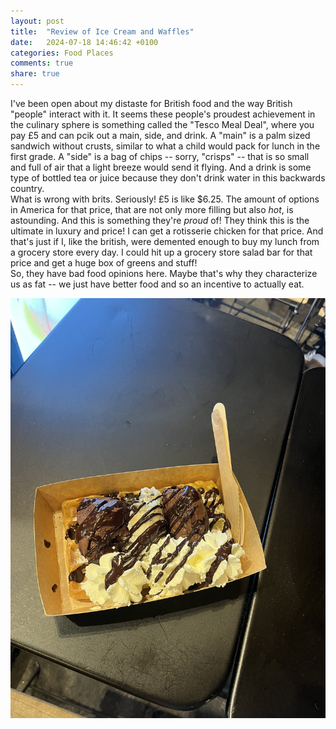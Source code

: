 ```yaml
---
layout: post
title:  "Review of Ice Cream and Waffles"
date:   2024-07-18 14:46:42 +0100
categories: Food Places
comments: true
share: true
---
```


I've been open about my distaste for British food and the way British "people" interact with it. It seems these people's proudest achievement in the culinary sphere is something called the "Tesco Meal Deal", where you pay £5 and can pcik out a main, side, and drink. A "main" is a palm sized sandwich without crusts, similar to what a child would pack for lunch in the first grade. A "side" is a bag of chips -- sorry, "crisps" -- that is so small and full of air that a light breeze would send it flying. And a drink is some type of bottled tea or juice because they don't drink water in this backwards country.<br />
What is wrong with brits. Seriously! £5 is like $6.25. The amount of options in America for that price, that are not only more filling but also *hot*, is astounding. And this is something they're *proud* of! They think this is the ultimate in luxury and price! I can get a rotisserie chicken for that price. And that's just if I, like the british, were demented enough to buy my lunch from a grocery store every day. I could hit up a grocery store salad bar for that price and get a huge box of greens and stuff!<br />
So, they have bad food opinions here. Maybe that's why they characterize us as fat -- we just have better food and so an incentive to actually eat.

![Image 1](/assets/images/waffles/Amorino.JPG)